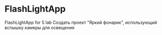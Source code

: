 # FlashLightApp
FlashLightApp for 5 lab
Создать проект "Яркий фонарик", использующий вспышку камеры для освещения

